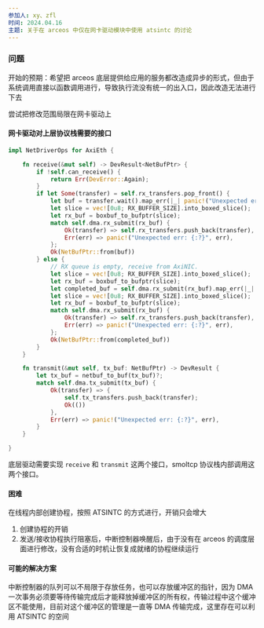```yaml
---
参加人: xy、zfl
时间: 2024.04.16
主题: 关于在 arceos 中仅在网卡驱动模块中使用 atsintc 的讨论
---
```


### 问题

开始的预期：希望把 arceos 底层提供给应用的服务都改造成异步的形式，但由于系统调用直接以函数调用进行，导致执行流没有统一的出入口，因此改造无法进行下去

尝试把修改范围局限在网卡驱动上

#### 网卡驱动对上层协议栈需要的接口

```rust
impl NetDriverOps for AxiEth {

    fn receive(&mut self) -> DevResult<NetBufPtr> {
        if !self.can_receive() {
            return Err(DevError::Again);
        }
        if let Some(transfer) = self.rx_transfers.pop_front() {
            let buf = transfer.wait().map_err(|_| panic!("Unexpected error"))?;
            let slice = vec![0u8; RX_BUFFER_SIZE].into_boxed_slice();
            let rx_buf = boxbuf_to_bufptr(slice);
            match self.dma.rx_submit(rx_buf) {
                Ok(transfer) => self.rx_transfers.push_back(transfer),
                Err(err) => panic!("Unexpected err: {:?}", err),
            };
            Ok(NetBufPtr::from(buf))
        } else {
            // RX queue is empty, receive from AxiNIC.
            let slice = vec![0u8; RX_BUFFER_SIZE].into_boxed_slice();
            let rx_buf = boxbuf_to_bufptr(slice);
            let completed_buf = self.dma.rx_submit(rx_buf).map_err(|_| panic!("Unexpected error"))?.wait().unwrap();
            let slice = vec![0u8; RX_BUFFER_SIZE].into_boxed_slice();
            let rx_buf = boxbuf_to_bufptr(slice);
            match self.dma.rx_submit(rx_buf) {
                Ok(transfer) => self.rx_transfers.push_back(transfer),
                Err(err) => panic!("Unexpected err: {:?}", err),
            };
            Ok(NetBufPtr::from(completed_buf))
        }
    }

    fn transmit(&mut self, tx_buf: NetBufPtr) -> DevResult {
        let tx_buf = netbuf_to_buf(tx_buf)?;
        match self.dma.tx_submit(tx_buf) {
            Ok(transfer) => {
                self.tx_transfers.push_back(transfer);
                Ok(())
            },
            Err(err) => panic!("Unexpected err: {:?}", err),
        }
    }

}
```

底层驱动需要实现 `receive` 和 `transmit` 这两个接口，smoltcp 协议栈内部调用这两个接口。

#### 困难

在线程内部创建协程，按照 ATSINTC 的方式进行，开销只会增大

1. 创建协程的开销
2. 发送/接收协程执行阻塞后，中断控制器唤醒后，由于没有在 arceos 的调度层面进行修改，没有合适的时机让恢复成就绪的协程继续运行
   
#### 可能的解决方案

中断控制器的队列可以不局限于存放任务，也可以存放缓冲区的指针，因为 DMA 一次事务必须要等待传输完成后才能释放掉缓冲区的所有权，传输过程中这个缓冲区不能使用，目前对这个缓冲区的管理是一直等 DMA 传输完成，这里存在可以利用 ATSINTC 的空间


